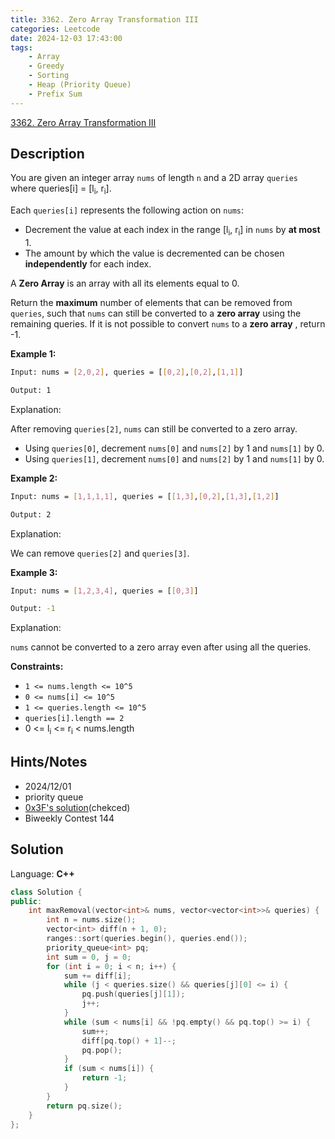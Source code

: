 ```yaml
---
title: 3362. Zero Array Transformation III
categories: Leetcode
date: 2024-12-03 17:43:00
tags:
    - Array
    - Greedy
    - Sorting
    - Heap (Priority Queue)
    - Prefix Sum
---
```


[3362. Zero Array Transformation III](https://leetcode.com/problems/zero-array-transformation-iii/description/)

## Description

You are given an integer array `nums` of length `n` and a 2D array `queries` where queries[i] = [l<sub>i</sub>, r<sub>i</sub>].

Each `queries[i]` represents the following action on `nums`:

- Decrement the value at each index in the range [l<sub>i</sub>, r<sub>i</sub>] in `nums` by **at most** 1.
- The amount by which the value is decremented can be chosen **independently**  for each index.

A **Zero Array**  is an array with all its elements equal to 0.

Return the **maximum** number of elements that can be removed from `queries`, such that `nums` can still be converted to a **zero array**  using the remaining queries. If it is not possible to convert `nums` to a **zero array** , return -1.

**Example 1:**

```bash
Input: nums = [2,0,2], queries = [[0,2],[0,2],[1,1]]

Output: 1
```

Explanation:

After removing `queries[2]`, `nums` can still be converted to a zero array.

- Using `queries[0]`, decrement `nums[0]` and `nums[2]` by 1 and `nums[1]` by 0.
- Using `queries[1]`, decrement `nums[0]` and `nums[2]` by 1 and `nums[1]` by 0.

**Example 2:**

```bash
Input: nums = [1,1,1,1], queries = [[1,3],[0,2],[1,3],[1,2]]

Output: 2
```

Explanation:

We can remove `queries[2]` and `queries[3]`.

**Example 3:**

```bash
Input: nums = [1,2,3,4], queries = [[0,3]]

Output: -1
```

Explanation:

`nums` cannot be converted to a zero array even after using all the queries.

**Constraints:**

- `1 <= nums.length <= 10^5`
- `0 <= nums[i] <= 10^5`
- `1 <= queries.length <= 10^5`
- `queries[i].length == 2`
- 0 <= l<sub>i</sub> <= r<sub>i</sub> < nums.length

## Hints/Notes

- 2024/12/01
- priority queue
- [0x3F's solution](https://leetcode.cn/problems/zero-array-transformation-iii/solutions/2998650/tan-xin-zui-da-dui-chai-fen-shu-zu-pytho-35o6/)(chekced)
- Biweekly Contest 144

## Solution

Language: **C++**

```C++
class Solution {
public:
    int maxRemoval(vector<int>& nums, vector<vector<int>>& queries) {
        int n = nums.size();
        vector<int> diff(n + 1, 0);
        ranges::sort(queries.begin(), queries.end());
        priority_queue<int> pq;
        int sum = 0, j = 0;
        for (int i = 0; i < n; i++) {
            sum += diff[i];
            while (j < queries.size() && queries[j][0] <= i) {
                pq.push(queries[j][1]);
                j++;
            }
            while (sum < nums[i] && !pq.empty() && pq.top() >= i) {
                sum++;
                diff[pq.top() + 1]--;
                pq.pop();
            }
            if (sum < nums[i]) {
                return -1;
            }
        }
        return pq.size();
    }
};
```
